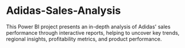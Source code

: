 # Adidas-Sales-Analysis
This Power BI project presents an in-depth analysis of Adidas' sales performance through interactive reports, helping to uncover key trends, regional insights, profitability metrics, and product performance. 
